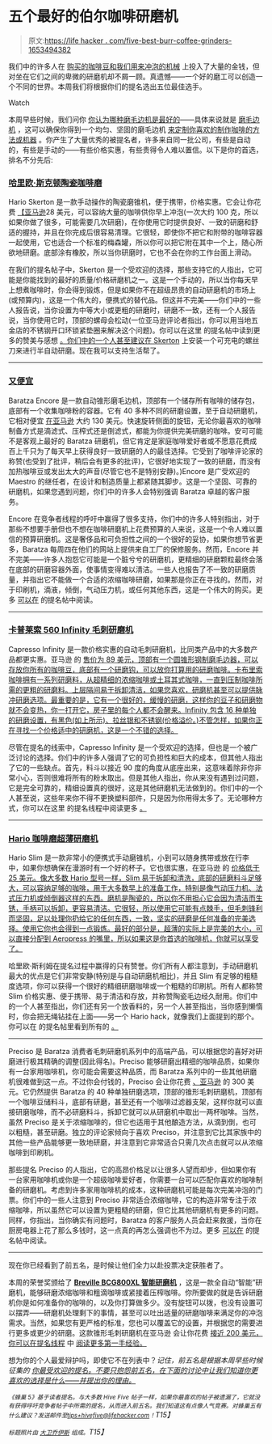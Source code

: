 # 五个最好的伯尔咖啡研磨机

> 原文:[https://life hacker . com/five-best-burr-coffee-grinders-1653494382](https://lifehacker.com/five-best-burr-coffee-grinders-1653494382)

我们中的许多人在 [购买的咖啡豆](https://lifehacker.com/where-can-i-buy-better-coffee-beans-1524434140)[和我们用来冲泡的机械](http://lifehacker.com/the-best-at-home-coffee-making-gear-1564012367) 上投入了大量的金钱，但对坐在它们之间的卑微的研磨机却不屑一顾。真遗憾——一个好的磨工可以创造一个不同的世界。本周我们将根据你们的提名选出五位最佳选手。

Watch

本周早些时候，我们问你 [你认为哪种磨毛边机是最好的](https://lifehacker.com/whats-the-best-burr-coffee-grinder-1652509158)——具体来说就是 [磨毛边机](http://en.wikipedia.org/wiki/Burr_mill) ，这可以确保你得到一个均匀、坚固的磨毛边机 [来定制你喜欢的制作咖啡的方法或机器](http://lifehacker.com/this-is-what-your-coffee-grind-should-look-like-based-1441213302) 。你产生了大量优秀的被提名者，许多来自同一批公司，有些是自动的，有些是手动的——有些价格实惠，有些贵得令人难以置信。以下是你的首选，排名不分先后:

### [哈里欧·斯克顿陶瓷咖啡磨](http://www.amazon.com/Hario-Ceramic-Skerton-Storage-Capacity/dp/B001802PIQ?asc_campaign=InlineText&asc_refurl=https://lifehacker.com/five-best-burr-coffee-grinders-1653494382&asc_source=&tag=kinjalifehackerlink-20)

Hario Skerton 是一款手动操作的陶瓷磨锥机，便于携带，价格实惠。它会让你花费 [【亚马逊](http://www.amazon.com/Hario-Ceramic-Skerton-Storage-Capacity/dp/B001802PIQ?asc_campaign=InlineText&asc_refurl=https://lifehacker.com/five-best-burr-coffee-grinders-1653494382&asc_source=&tag=kinjalifehackerlink-20)28 美元，可以容纳大量的咖啡供你早上冲泡(一次大约 100 克，所以如果你做了很多，可能需要几次研磨)，在你使用它时提供良好、一致的研磨和舒适的握持，并且在你完成后很容易清理。它很轻，即使你不把它和附带的咖啡容器一起使用，它也适合一个标准的梅森罐，所以你可以把它附在其中一个上，随心所欲地研磨。底部涂有橡胶，所以当你研磨时，它也不会在你的工作台面上滑动。

在我们的提名帖子中，Skerton 是一个受欢迎的选择，那些支持它的人指出，它可能是你能找到的最好的质量/价格研磨机之一。这是一个手动的，所以当你每天早上想煮咖啡时，你会得到锻炼，但是如果你不在超级昂贵的自动研磨机的市场上(或预算内)，这是一个伟大的，便携式的替代品。但这并不完美——你们中的一些人报告说，当你设置为中等大小或更粗的研磨时，研磨不一致，还有一个人报告说，当你使用它时，顶部的螺母会松动(一位亚马逊评论者指出，你可以用当地五金店的不锈钢开口环锁紧垫圈来解决这个问题)。你可以在这里 的提名帖中读到更多的赞美与感想 [。你们中的一个人甚至建议在 Skerton](http://lifehacker.com/vote-hario-skerton-why-very-good-price-quality-ratio-1652716527) 上安装一个可充电的螺丝刀来进行半自动研磨。现在我可以支持生活帮了。

* * *

### [又便宜](https://www.baratza.com/conical-burr-grinders/encore-grinder/)

Baratza Encore 是一款自动锥形磨毛边机，顶部有一个储存所有咖啡的储存包，底部有一个收集咖啡粉的容器。它有 40 多种不同的研磨设置，至于自动研磨机，它相对便宜 [在亚马逊](http://www.amazon.com/Baratza-Encore-Conical-Coffee-Grinder/dp/B007F183LK?asc_campaign=InlineText&asc_refurl=https://lifehacker.com/five-best-burr-coffee-grinders-1653494382&asc_source=&tag=kinjalifehackerlink-20) 大约 130 美元。快速旋转侧面的旋钮，无论你最喜欢的咖啡制备方式是滴滤式、压榨式还是倒滤式，都能为你提供完美研磨的咖啡。安可可能不是客观上最好的 Baratza 研磨机，但它肯定是家庭咖啡爱好者或不愿意花费成百上千只为了每天早上获得良好一致研磨的人的最佳选择。它受到了咖啡评论家的称赞(也受到了批评，稍后会有更多的批评)，它很好地实现了一致的研磨，而没有加热咖啡豆或发出太大的声音(尽管它也不是特别安静)。)Encore 是广受欢迎的 Maestro 的继任者，在设计和制造质量上都紧随其脚步。这是一个坚固、可靠的研磨机，如果您遇到问题，你们中的许多人会特别强调 Baratza 卓越的客户服务。

Encore 在竞争者线程的呼吁中赢得了很多支持，你们中的许多人特别指出，对于那些不想要手册但也不想在咖啡研磨机上花费预算的人来说，这是一个令人难以置信的预算研磨机。这是奢侈品和可负担性之间的一个很好的妥协，如果你想节省更多，Baratza 每周四在他们的网站上提供来自工厂的保修服务。然而，Encore 并不完美——许多人抱怨它可能是一个脏兮兮的研磨机，更精细的研磨颗粒最终会落在底部的研磨容器外面，使事情变得难以清洁。一些人也报告了不一致的研磨质量，并指出它不能做一个合适的浓缩咖啡研磨，如果那是你正在寻找的。然而，对于印刷机，滴液，倾倒，气动压力机，或任何其他东西，这是一个伟大的购买。更多 [可以在](http://lifehacker.com/vote-baratza-encore-why-a-few-people-have-nominated-t-1652712595) 的提名帖中阅读。

* * *

### [卡普莱索 560 Infinity 毛刺研磨机](https://www.capresso.com/coffee-grinders-burr-infinity.shtml)

Capresso Infinity 是一款价格实惠的自动毛刺研磨机，比同类产品中的大多数产品都更实惠。亚马逊 的 [售价为 89 美元，顶部有一个圆锥形钢制磨毛边器，可以存放你所有的咖啡豆，底部有一个研磨钩，可以放你打算用的研磨咖啡。卡布里索咖啡拥有一系列研磨料，从超精细的浓缩咖啡或土耳其式咖啡，一直到压制咖啡所需的更粗的研磨料。上层隔间易于拆卸清洁，如果您喜欢，研磨机甚至可以提供脉冲研磨选项。最重要的是，它有一个很好的，缓慢的研磨，这样你的豆子和研磨物就不会变热，你一打开它，房子里的每个人都不会醒来。Infinity 包含 16 种单独的研磨设置，有黑色(如上所示)、拉丝银和不锈钢(价格溢价。)不管怎样，如果你正在寻找一个价格适中的研磨机，这是一个不错的选择。](http://www.amazon.com/Capresso-560-01-Infinity-Grinder-Black/dp/B0000AR7SY?asc_campaign=InlineText&asc_refurl=https://lifehacker.com/five-best-burr-coffee-grinders-1653494382&asc_source=&tag=kinjalifehackerlink-20)

尽管在提名的线索中，Capresso Infinity 是一个受欢迎的选择，但也是一个被广泛讨论的选择。你们中的许多人强调了它的可负担性和巨大的成本，但其他人指出了它的一些缺点。首先，料斗以接近 90 度的角度从底座出来，这意味着除非你非常小心，否则很难将所有的粉末取出。但是其他人指出，你从来没有遇到过问题，它是完全可靠的，精细设置真的很好，这是其他研磨机无法做到的。你们中的一个人甚至说，这些年来你不得不更换塑料部件，只是因为你用得太多了。无论哪种方式，你可以在这里 的提名线程中阅读更多 [。](http://lifehacker.com/i-use-the-capresso-560-burr-grinder-which-has-been-fant-1652721862)

* * *

### [Hario 咖啡磨超薄研磨机](http://www.amazon.com/Hario-Coffee-Mill-Slim-Grinder/dp/B001804CLY?asc_campaign=InlineText&asc_refurl=https://lifehacker.com/five-best-burr-coffee-grinders-1653494382&asc_source=&tag=kinjalifehackerlink-20)

Hario Slim 是一款非常小的便携式手动磨锥机，小到可以随身携带或放在行李中，如果你想确保在漫游时有一个好的杯子。它也很实惠，在亚马逊 的 [价格低于 25 美元。像大多数 Hario 型号一样，Slim 易于拆卸和清洗，底部的研磨料斗足够大，可以容纳足够的咖啡，用于大多数早上的准备工作，特别是像气动压力机、法式压力机或倾倒器这样的东西。磨机是陶瓷的，所以你不用担心它会因为清洁而生锈，手柄可以拆卸，更容易清洁。它很轻，所以使用它可能有点棘手，但毛刺锋利而坚固，足以处理你扔给它的任何东西，一致，坚实的研磨是任何准备的完美选择。使用它你也会得到一点锻炼。最好的部分是，超薄的实际上是完美的大小，可以直接分配到 Aeropress 的嘴里，所以如果这是你首选的咖啡机，你就可以享受了。](http://www.amazon.com/Hario-Coffee-Mill-Slim-Grinder/dp/B001804CLY?asc_campaign=InlineText&asc_refurl=https://lifehacker.com/five-best-burr-coffee-grinders-1653494382&asc_source=&tag=kinjalifehackerlink-20)

哈里欧·斯利姆在提名过程中赢得的只有赞誉。你们所有人都注意到，手动研磨机最大的优点是它们非常安静(特别是与自动研磨机相比)，并且 Slim 有足够的粗糙度选项，你可以获得一个很好的精细研磨咖啡或一个粗糙的印刷机。所有人都称赞 Slim 价格实惠、便于携带、易于清洁和存放，并称赞陶瓷毛边经久耐用。你们中的一个人甚至指出，你们还有另一个放香料的，另一个人甚至指出，当你感到懒惰时，你会把无绳钻挂在上面——另一个 Hario hack，就像我们上面提到的那个。你可以在 的提名帖里看到所有的 [。](http://lifehacker.com/vote-hario-coffee-mill-slim-why-inexpensive-good-qua-1652700542)

* * *

Preciso 是 Baratza 消费者毛刺研磨机系列中的高端产品，可以根据您的喜好对研磨进行极其精确的调整(因此得名)。Preciso 能够研磨出精细的咖啡品质，如果你有一台家用咖啡机，你可能会需要这种品质，而 Baratza 系列中的一些其他研磨机很难做到这一点。不过你会付钱的，Preciso 会让你花费 [、亚马逊](https://www.amazon.com/dp/B003JFCRN6?asc_campaign=InlineText&asc_refurl=https://lifehacker.com/five-best-burr-coffee-grinders-1653494382&asc_source=&linkCode=ogi&psc=1&smid=AIIPVFX3AG363&tag=kinjalifehackerlink-20&th=1) 的 300 美元。它仍然提供 Baratza 的 40 种单独研磨选项，顶部的锥形毛刺研磨机，顶部有一个咖啡豆储料斗，底部有研磨，甚至还有一个咖啡过滤器支架，这样你就可以直接研磨咖啡，而不必研磨料斗，拆卸它就可以从研磨机中取出一两杯咖啡。当然，虽然 Preciso 是关于浓缩咖啡的，但它也适用于其他酿造方法，从滴到倒，也可以粗糙，甚至研磨。独立的评论家倾向于喜欢 Preciso，并注意到它比其家族中的其他一些产品能够更一致地研磨，并注意到它非常适合只需几次点击就可以从浓缩咖啡到印刷机。

那些提名 Preciso 的人指出，它的高昂价格足以让很多人望而却步，但如果你有一台家用咖啡机或你是一个超级咖啡爱好者，你需要一台可以匹配你喜欢的咖啡制备的研磨机。考虑到许多家用咖啡机的成本，这种研磨机可能是每次完美冲泡的门票。你们中的一些人注意到 Preciso 非常适合浓缩咖啡，它的构造非常专注于浓缩咖啡，所以虽然它可以设置为更粗糙的研磨，但它比其他研磨机有更多的问题。同样，你指出，当你确实有问题时，Baratza 的客户服务人员会赶来救援，当你在厨房电器上花了那么多钱时，这一点真的再怎么强调也不为过。更多 [可以在](http://lifehacker.com/vote-baratza-preciso-why-truth-be-told-any-grinder-i-1652698608) 的提名帖中阅读。

* * *

现在你已经看到了前五名，是时候让他们全力以赴投票决定获胜者了。

本周的荣誉奖颁给了 [**Breville BCG800XL 智能研磨机**](http://www.brevilleusa.com/the-smart-grinder.html) ，这是一款全自动“智能”研磨机，能够研磨浓缩咖啡和粗滴咖啡或紧接着压榨咖啡。你所要做的就是告诉研磨机你是如何准备你的咖啡的，以及你打算做多少。没有旋钮可以拨，也没有设置可以摆弄——研磨机处理剩下的事情，甚至可以吐出适量的研磨咖啡来满足你的冲泡需求。当然，如果您有更严格的标准，您也可以覆盖它的设置，并根据您的需要进行更多或更少的研磨。这款锥形毛刺研磨机在亚马逊 会让你花费 [接近 200 美元，你可以在提名线程](http://www.amazon.com/Breville-BCG800XL-Smart-Grinder/dp/B0043EWFAM?asc_campaign=InlineText&asc_refurl=https://lifehacker.com/five-best-burr-coffee-grinders-1653494382&asc_source=&tag=kinjalifehackerlink-20) 中 [阅读更多第一手经验。](http://lifehacker.com/vote-breville-bcg800xl-the-smart-grinder-coffee-grinde-1652703320)

想为你的个人最爱辩护吗，即使它不在列表中？*记住，前五名是根据本周早些时候* *征集的* [*你最受欢迎的提名。不要只抱怨前五名，在下面的讨论中让我们知道你更喜欢的选择是什么——并提出你的理由。*](https://lifehacker.com/whats-the-best-burr-coffee-grinder-1652509158)

*<small>《蜂巢 5》基于读者提名。与大多数 Hive Five 帖子一样，如果你最喜欢的帖子被遗漏了，它就没有获得呼吁竞争者帖子中所需的提名，从而进入前五名。我们知道这有点像人气竞赛。对蜂巢五有什么建议？发送邮件至</small>*[*<small>tips+hivefive@lifehacker.com</small>*](mailto:tips+hivefive@lifehacker.com)*<small>！</small>T15】*

*<small>标题照片由</small>* [*<small>大卫乔伊斯</small>*](https://www.flickr.com/photos/deapeajay/1590423377/) *<small>组成。</small>T15】*